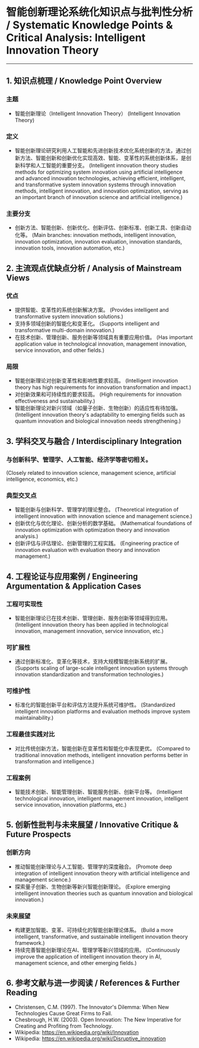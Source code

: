 # 智能创新理论系统化知识点与批判性分析 / Systematic Knowledge Points & Critical Analysis: Intelligent Innovation Theory

---

## 1. 知识点梳理 / Knowledge Point Overview

### 主题
- 智能创新理论（Intelligent Innovation Theory）
  (Intelligent Innovation Theory)

### 定义
- 智能创新理论研究利用人工智能和先进创新技术优化系统创新的方法，通过创新方法、智能创新和创新优化实现高效、智能、变革性的系统创新体系，是创新科学和人工智能的重要分支。
  (Intelligent innovation theory studies methods for optimizing system innovation using artificial intelligence and advanced innovation technologies, achieving efficient, intelligent, and transformative system innovation systems through innovation methods, intelligent innovation, and innovation optimization, serving as an important branch of innovation science and artificial intelligence.)

### 主要分支
- 创新方法、智能创新、创新优化、创新评估、创新标准、创新工具、创新自动化等。
  (Main branches: innovation methods, intelligent innovation, innovation optimization, innovation evaluation, innovation standards, innovation tools, innovation automation, etc.)

## 2. 主流观点优缺点分析 / Analysis of Mainstream Views

### 优点
- 提供智能、变革性的系统创新解决方案。
  (Provides intelligent and transformative system innovation solutions.)
- 支持多领域创新的智能化和变革化。
  (Supports intelligent and transformative multi-domain innovation.)
- 在技术创新、管理创新、服务创新等领域具有重要应用价值。
  (Has important application value in technological innovation, management innovation, service innovation, and other fields.)

### 局限
- 智能创新理论对创新变革性和影响性要求较高。
  (Intelligent innovation theory has high requirements for innovation transformation and impact.)
- 对创新效果和可持续性的要求较高。
  (High requirements for innovation effectiveness and sustainability.)
- 智能创新理论对新兴领域（如量子创新、生物创新）的适应性有待加强。
  (Intelligent innovation theory's adaptability to emerging fields such as quantum innovation and biological innovation needs strengthening.)

## 3. 学科交叉与融合 / Interdisciplinary Integration

### 与创新科学、管理学、人工智能、经济学等密切相关。
  (Closely related to innovation science, management science, artificial intelligence, economics, etc.)

### 典型交叉点
- 智能创新与创新科学、管理学的理论整合。
  (Theoretical integration of intelligent innovation with innovation science and management science.)
- 创新优化与优化理论、创新分析的数学基础。
  (Mathematical foundations of innovation optimization with optimization theory and innovation analysis.)
- 创新评估与评估理论、创新管理的工程实践。
  (Engineering practice of innovation evaluation with evaluation theory and innovation management.)

## 4. 工程论证与应用案例 / Engineering Argumentation & Application Cases

### 工程可实现性
- 智能创新理论已在技术创新、管理创新、服务创新等领域得到应用。
  (Intelligent innovation theory has been applied in technological innovation, management innovation, service innovation, etc.)

### 可扩展性
- 通过创新标准化、变革化等技术，支持大规模智能创新系统的扩展。
  (Supports scaling of large-scale intelligent innovation systems through innovation standardization and transformation technologies.)

### 可维护性
- 标准化的智能创新平台和评估方法提升系统可维护性。
  (Standardized intelligent innovation platforms and evaluation methods improve system maintainability.)

### 工程最佳实践对比
- 对比传统创新方法，智能创新在变革性和智能化中表现更优。
  (Compared to traditional innovation methods, intelligent innovation performs better in transformation and intelligence.)

### 工程案例
- 智能技术创新、智能管理创新、智能服务创新、创新平台等。
  (Intelligent technological innovation, intelligent management innovation, intelligent service innovation, innovation platforms, etc.)

## 5. 创新性批判与未来展望 / Innovative Critique & Future Prospects

### 创新方向
- 推动智能创新理论与人工智能、管理学的深度融合。
  (Promote deep integration of intelligent innovation theory with artificial intelligence and management science.)
- 探索量子创新、生物创新等新兴智能创新理论。
  (Explore emerging intelligent innovation theories such as quantum innovation and biological innovation.)

### 未来展望
- 构建更加智能、变革、可持续化的智能创新理论体系。
  (Build a more intelligent, transformative, and sustainable intelligent innovation theory framework.)
- 持续完善智能创新理论在AI、管理学等新兴领域的应用。
  (Continuously improve the application of intelligent innovation theory in AI, management science, and other emerging fields.)

## 6. 参考文献与进一步阅读 / References & Further Reading

- Christensen, C.M. (1997). The Innovator's Dilemma: When New Technologies Cause Great Firms to Fail.
- Chesbrough, H.W. (2003). Open Innovation: The New Imperative for Creating and Profiting from Technology.
- Wikipedia: <https://en.wikipedia.org/wiki/Innovation>
- Wikipedia: <https://en.wikipedia.org/wiki/Disruptive_innovation> 
